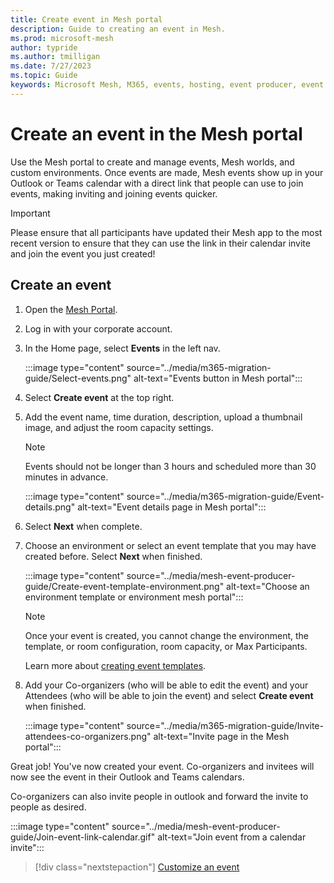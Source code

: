 ```yaml
---
title: Create event in Mesh portal
description: Guide to creating an event in Mesh.
ms.prod: microsoft-mesh
author: typride
ms.author: tmilligan
ms.date: 7/27/2023
ms.topic: Guide
keywords: Microsoft Mesh, M365, events, hosting, event producer, event organizer
---
```


# Create an event in the Mesh portal

Use the Mesh portal to create and manage events, Mesh worlds, and custom environments. Once events are made, Mesh events show up in your Outlook or Teams calendar with a direct link that people can use to join events, making inviting and joining events quicker.

> [!IMPORTANT]
> Please ensure that all participants have updated their Mesh app to the most recent version to ensure that they can use the link in their calendar invite and join the event you just created!

## Create an event

1. Open the [Mesh Portal](https://portal.mesh.microsoft.com/).

1. Log in with your corporate account.

1. In the Home page, select **Events** in the left nav.

    :::image type="content" source="../media/m365-migration-guide/Select-events.png" alt-text="Events button in Mesh portal":::

1. Select **Create event** at the top right.

1. Add the event name, time duration, description, upload a thumbnail image, and adjust the room capacity settings.

    > [!NOTE]
    > Events should not be longer than 3 hours and scheduled more than 30 minutes in advance.

    :::image type="content" source="../media/m365-migration-guide/Event-details.png" alt-text="Event details page in Mesh portal":::

1. Select **Next** when complete.
1. Choose an environment or select an event template that you may have created before. Select **Next** when finished.

    :::image type="content" source="../media/mesh-event-producer-guide/Create-event-template-environment.png" alt-text="Choose an environment template or environment mesh portal":::

    > [!NOTE]
    > Once your event is created, you cannot change the environment, the template, or room configuration, room capacity, or Max Participants.

    Learn more about [creating event templates](create-template.md).

1. Add your Co-organizers (who will be able to edit the event) and your Attendees (who will be able to join the event) and select **Create event** when finished.

    :::image type="content" source="../media/m365-migration-guide/Invite-attendees-co-organizers.png" alt-text="Invite page in the Mesh portal":::

Great job! You've now created your event. Co-organizers and invitees will now see the event in their Outlook and Teams calendars.

Co-organizers can also invite people in outlook and forward the invite to people as desired.

:::image type="content" source="../media/mesh-event-producer-guide/Join-event-link-calendar.gif" alt-text="Join event from a calendar invite":::

   > [!div class="nextstepaction"]
   > [Customize an event](customize-event.md)